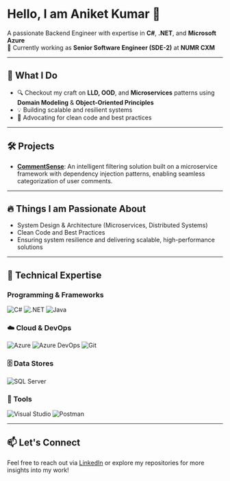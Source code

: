# Hello, I am Aniket Kumar 👋

A passionate Backend Engineer with expertise in **C#**, **.NET**, and **Microsoft Azure**  
💼 Currently working as **Senior Software Engineer (SDE-2)** at **NUMR CXM**

---

## 🚀 What I Do

- 🔍 Checkout my craft on **LLD, OOD**, and **Microservices** patterns using **Domain Modeling** & **Object-Oriented Principles**
- 💡 Building scalable and resilient systems
- 💬 Advocating for clean code and best practices

---

## 🛠️ Projects

-  **[CommentSense](https://github.com/Aniket7378/CommentCategorization_2022)**: An intelligent filtering solution built on a microservice framework with dependency injection patterns, enabling seamless categorization of user comments.

---

## 🔥 Things I am Passionate About

- System Design & Architecture (Microservices, Distributed Systems)  
- Clean Code and Best Practices  
- Ensuring system resilience and delivering scalable, high-performance solutions  

---

## 🧠 Technical Expertise

### Programming & Frameworks  
![C#](https://img.shields.io/badge/C%23-239120?style=flat&logo=c-sharp&logoColor=white)
![.NET](https://img.shields.io/badge/.NET-512BD4?style=flat&logo=dotnet&logoColor=white)
![Java](https://img.shields.io/badge/Java-007396?style=flat&logo=java&logoColor=white)

### ☁️ Cloud & DevOps  
![Azure](https://img.shields.io/badge/Azure-0078D4?style=flat&logo=microsoft-azure&logoColor=white)
![Azure DevOps](https://img.shields.io/badge/Azure%20DevOps-0078D7?style=flat&logo=azuredevops&logoColor=white)
![Git](https://img.shields.io/badge/Git-F05032?style=flat&logo=git&logoColor=white)

### 🗄️ Data Stores  
![SQL Server](https://img.shields.io/badge/SQL%20Server-CC2927?style=flat&logo=microsoft-sql-server&logoColor=white)

### 🧰 Tools  
![Visual Studio](https://img.shields.io/badge/Visual%20Studio-5C2D91?style=flat&logo=visualstudio&logoColor=white)
![Postman](https://img.shields.io/badge/Postman-FF6C37?style=flat&logo=postman&logoColor=white)

---

## 📫 Let's Connect

Feel free to reach out via [LinkedIn](https://www.linkedin.com/in/aniket-kumar-89406a218/) or explore my repositories for more insights into my work!
